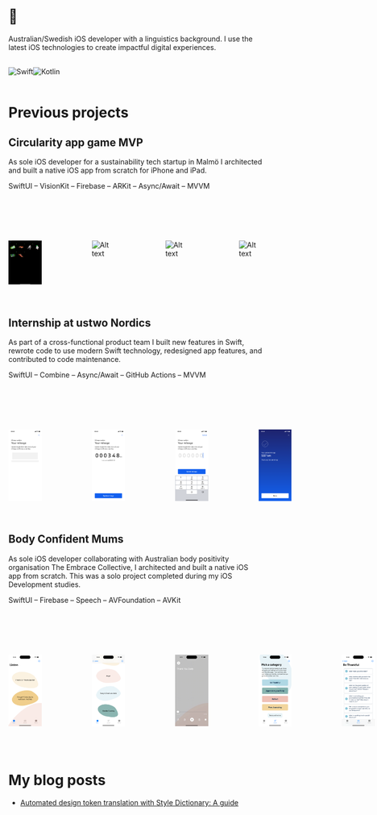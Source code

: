# 👋

Australian/Swedish iOS developer with a linguistics background. I use the latest iOS technologies to create impactful digital experiences.

<br/>

<div>
  <img align="left" alt="Swift" src="https://img.shields.io/badge/Swift-F05138.svg?style=for-the-badge&logo=Swift&logoColor=white"/>
  <img align="left" alt="Kotlin" src="https://img.shields.io/badge/Kotlin-7F52FF.svg?style=for-the-badge&logo=Kotlin&logoColor=white"/>
</div>

<br/>
<br/>

# Previous projects

## Circularity app game MVP 
As sole iOS developer for a sustainability tech startup in Malmö I architected and built a native iOS app from scratch for iPhone and iPad. 

SwiftUI – VisionKit – Firebase – ARKit – Async/Await – MVVM

<div style="margin-top:100px; display:flex; column-gap: 100px">
  <img width=13% src="images/IMG_0223.PNG" alt="Alt text" title="Optional title"/>
  <img width=13% src="images/Falling-toys-GG.gif" alt="Alt text" title="Optional title"/>
  <img width=13% src="images/GG-AR.gif" alt="Alt text" title="Optional title"/>
  <img width=13% src="images/GG-scan.gif" alt="Alt text" title="Optional title"/>
</div>

<br/>
<br/>

## Internship at ustwo Nordics
As part of a cross-functional product team I built new features in Swift, rewrote code to use modern Swift technology, redesigned app features, and contributed to code maintenance.

SwiftUI – Combine – Async/Await – GitHub Actions – MVVM

<div style="margin-top:100px; display:flex; column-gap: 100px">
  <img width=13% src="images/SkeletonScreen.png" alt="Alt text" title="Optional title"/>
  <img width=13% src="images/YourMileage.png" alt="Alt text" title="Optional title"/>
  <img width=13% src="images/MilageInput.png" alt="Alt text" title="Optional title"/>
  <img width=13% src="images/Success.png" alt="Alt text" title="Optional title"/>
</div>

<br/>
<br/>

## Body Confident Mums
As sole iOS developer collaborating with Australian body positivity organisation The Embrace Collective, I architected and built a native iOS app from scratch. This was a solo project completed during my iOS Development studies.

SwiftUI – Firebase – Speech – AVFoundation – AVKit

<div style="margin-top:100px; display:flex; column-gap: 100px">
  <img width=13% src="images/ListenTab.png" alt="Alt text" title="Optional title"/>
  <img width=13% src="images/Listen10minRecordings.png" alt="Alt text" title="Optional title"/>
  <img width=13% src="images/ThankYouBody-iPhone14Pro.gif" alt="Alt text" title="Optional title"/>
  <img width=13% src="images/JournalTabCategories.png" alt="Alt text" title="Optional title"/>
  <img width=13% src="images/JournalPromptsBeThankful.png" alt="Alt text" title="Optional title"/>
  <img width=13% src="images/JournalingSpeechToText-iPhone14Pro.gif" alt="Alt text" title="Optional title"/>
  <img width=13% src="images/BeKindChatbot-iPhone14Pro.gif" alt="Alt text" title="Optional title"/>
</div>

<br/>
<br/>


<br/>

# My blog posts

<!-- BLOG-POST-LIST:START -->
- [Automated design token translation with Style Dictionary: A guide](https://medium.com/@joyager/automated-design-token-translation-with-style-dictionary-2a8a3eab7e7c?source=rss-97bdfb24eaa1------2)
<!-- BLOG-POST-LIST:END -->


